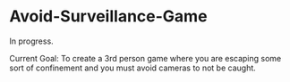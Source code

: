 # Avoid-Surveillance-Game

In progress.

Current Goal: To create a 3rd person game where you are escaping some sort of confinement and you must avoid cameras to not be caught.
